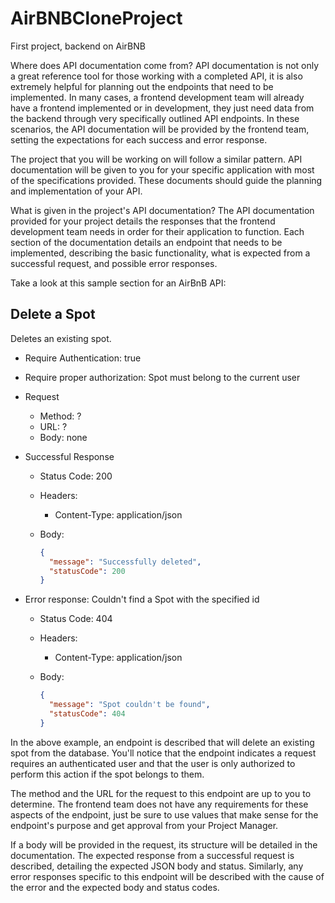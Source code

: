 # AirBNBCloneProject
First project, backend on AirBNB


Where does API documentation come from?
API documentation is not only a great reference tool for those working with a completed API, it is also extremely helpful for planning out the endpoints that need to be implemented. In many cases, a frontend development team will already have a frontend implemented or in development, they just need data from the backend through very specifically outlined API endpoints. In these scenarios, the API documentation will be provided by the frontend team, setting the expectations for each success and error response.

The project that you will be working on will follow a similar pattern. API documentation will be given to you for your specific application with most of the specifications provided. These documents should guide the planning and implementation of your API.

What is given in the project's API documentation?
The API documentation provided for your project details the responses that the frontend development team needs in order for their application to function. Each section of the documentation details an endpoint that needs to be implemented, describing the basic functionality, what is expected from a successful request, and possible error responses.

Take a look at this sample section for an AirBnB API:

## Delete a Spot

Deletes an existing spot.

* Require Authentication: true
* Require proper authorization: Spot must belong to the current user
* Request
  * Method: ?
  * URL: ?
  * Body: none

* Successful Response
  * Status Code: 200
  * Headers:
    * Content-Type: application/json
  * Body:

    ```json
    {
      "message": "Successfully deleted",
      "statusCode": 200
    }
    ```

* Error response: Couldn't find a Spot with the specified id
  * Status Code: 404
  * Headers:
    * Content-Type: application/json
  * Body:

    ```json
    {
      "message": "Spot couldn't be found",
      "statusCode": 404
    }
    ```
In the above example, an endpoint is described that will delete an existing spot from the database. You'll notice that the endpoint indicates a request requires an authenticated user and that the user is only authorized to perform this action if the spot belongs to them.

The method and the URL for the request to this endpoint are up to you to determine. The frontend team does not have any requirements for these aspects of the endpoint, just be sure to use values that make sense for the endpoint's purpose and get approval from your Project Manager.

If a body will be provided in the request, its structure will be detailed in the documentation. The expected response from a successful request is described, detailing the expected JSON body and status. Similarly, any error responses specific to this endpoint will be described with the cause of the error and the expected body and status codes.
